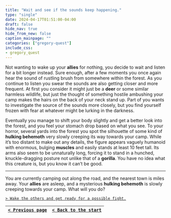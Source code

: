 ```yaml
---
title: "Wait and see if the sounds keep happening."
type: "single"
date: 2024-04-17T01:51:00-04:00
draft: false
hide_nav: true
hide_from_new: false
caption_mainpage: ""
categories: ["gregory-quest"]
include_css:
- gregory_quest
---
```


Not wanting to wake up your **allies** for nothing, you decide to wait and listen for a bit longer instead. Sure enough, after a few moments you once again hear the sound of rustling brush from somewhere within the forest. As you continue to listen you swear the sounds are also getting closer and more frequent. At first you consider it might just be a **deer** or some similar harmless wildlife, but just the thought of something hostile ambushing your camp makes the hairs on the back of your neck stand up. Part of you wants to investigate the source of the sounds more closely, but you find yourself frozen with fear at whatever might be lurking in the darkness.

Eventually you manage to shift your body slightly and get a better look into the forest, and you feel your stomach drop based on what you see. To your horror, several yards into the forest you spot the silhouette of some kind of **hulking behemoth** very slowly creeping its way towards your camp. While it’s too distant to make out any details, the figure appears vaguely humanoid with enormous, bulging **muscles** and easily stands at least 10 feet tall. Its arms also seem to be unnaturally long, forcing it to stand in a hunched, knuckle-dragging posture not unlike that of a **gorilla**. You have no idea what this creature is, but you know it can’t be good.

---

You are currently camping out along the road, and the nearest town is miles away. Your **allies** are asleep, and a mysterious **hulking behemoth** is slowly creeping towards your camp. What will you do?

[``> Wake the others and get ready for a possible fight.``](../102)

|[``< Previous page``](../100)|[``< Back to the start``](../)|
|---|---|